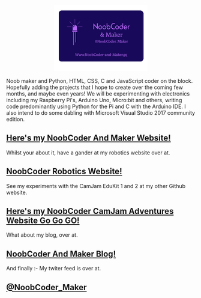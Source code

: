 <div>
  <p align="center">
  <img src="images/NoobCoder_Logo_Icon.png">
  </p>
</div>

Noob maker and Python, HTML, CSS, C and JavaScript coder on the block. Hopefully adding the projects that I hope to create over the coming few months, and maybe even years! We will be experimenting with electronics including my Raspberry Pi's, Arduino Uno, Micro:bit and others, writing code predominantly using Python for the Pi and C with the Arduino IDE. I also intend to do some dabling with Microsoft Visual Studio 2017 community edition.

 ## [Here's my NoobCoder And Maker Website!](https://noobcoderandmaker.wordpress.com)
 
 Whilst your about it, have a gander at my robotics website over at.
## [NoobCoder Robotics Website!](https://sites.google.com/view/noobcoder-robotics)

See my experiments with the CamJam EduKit 1 and 2 at my other Github website.
## [Here's my NoobCoder CamJam Adventures Website Go Go GO!](https://noobcoder-and-maker.github.io/CamJam-EduKit-1-Adventures)
 
 What about my blog, over at.
## [NoobCoder And Maker Blog!](https://noobcoderandmakerblog.wordpress.com)

And finally :- My twiter feed is over at.
## [@NoobCoder_Maker](https://twitter.com/NoobCoder_Maker)
